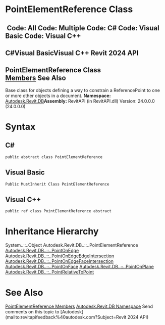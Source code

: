 # PointElementReference Class

﻿
 Code: All Code: Multiple Code: C# Code: Visual Basic Code: Visual C++   
---  
C#Visual BasicVisual C++
Revit 2024 API  
---  
PointElementReference Class  
[Members](99485f18-1a96-620c-ad63-7f0723223c0b.md "PointElementReference Members") See Also  
---  
Base class for objects defining a way to constrain a ReferencePoint to one or more other objects in a document.
**Namespace:** [Autodesk.Revit.DB](87546ba7-461b-c646-cbb1-2cb8f5bff8b2.md "Autodesk.Revit.DB Namespace")**Assembly:** RevitAPI (in RevitAPI.dll) Version: 24.0.0.0 (24.0.0.0)
# Syntax
C#  
---  
```text
public abstract class PointElementReference
```
  
Visual Basic  
---  
```text
Public MustInherit Class PointElementReference
```
  
Visual C++  
---  
```text
public ref class PointElementReference abstract
```
  
# Inheritance Hierarchy
System..::..Object Autodesk.Revit.DB..::..PointElementReference [Autodesk.Revit.DB..::..PointOnEdge](bfd3b8e2-68d5-18e7-43e8-31798e962f10.md "PointOnEdge Class") [Autodesk.Revit.DB..::..PointOnEdgeEdgeIntersection](858ddd4d-3e40-2faa-ee40-553399d29005.md "PointOnEdgeEdgeIntersection Class") [Autodesk.Revit.DB..::..PointOnEdgeFaceIntersection](3ade0249-e172-0bc2-32d6-9076f6b079cb.md "PointOnEdgeFaceIntersection Class") [Autodesk.Revit.DB..::..PointOnFace](8a2f99dc-4905-8be7-0ddf-2bf52b438afd.md "PointOnFace Class") [Autodesk.Revit.DB..::..PointOnPlane](ca9299cc-2931-1a63-cacb-a41f20baf7f1.md "PointOnPlane Class") [Autodesk.Revit.DB..::..PointRelativeToPoint](dbaeeb46-d0b2-5bbd-7a1c-2ad82920eeb6.md "PointRelativeToPoint Class")
# See Also
[PointElementReference Members](99485f18-1a96-620c-ad63-7f0723223c0b.md "PointElementReference Members")
[Autodesk.Revit.DB Namespace](87546ba7-461b-c646-cbb1-2cb8f5bff8b2.md "Autodesk.Revit.DB Namespace")
Send comments on this topic to [Autodesk](mailto:revitapifeedback%40autodesk.com?Subject=Revit 2024 API)